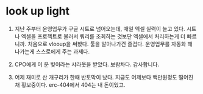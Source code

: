 # look up light

1. 지난 주부터 운영업무가 구글 시트로 넘어오는데, 매일 엑셀 실력이 늘고 있다. 시트나 엑셀을 프로젝트로 불러서 쿼리를 조회하는 것보단 엑셀에서 처리하는게 더 빠르니까. 처음으로 vlooup을 써봤다. 툴을 알아나가건 즐겁다. 운영업무를 자동화 해 나가는게 스스로에게 주는 과제다.

2. CPO에게 이 분 빛이라는 샤라웃을 받았다. 보람차다. 감사합니다.

3. 어제 재미로 산 개구리가 한때 반토막이 났다. 지금도 어제보다 백만원정도 떨어진 채 횡보중이다. erc-404에서 404는 내 돈이었고.
